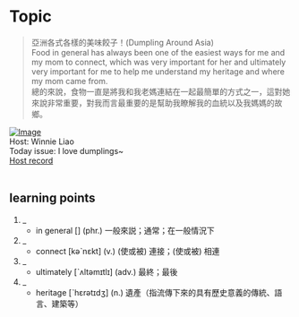 # Topic

> 亞洲各式各樣的美味餃子！(Dumpling Around Asia) <br>
> Food in general has always been one of the easiest ways for me and my mom to connect, which was very important for her and ultimately very important for me to help me understand my heritage and where my mom came from. <br>
> 總的來說，食物一直是將我和我老媽連結在一起最簡單的方式之一，這對她來說非常重要，對我而言最重要的是幫助我瞭解我的血統以及我媽媽的故鄉。 <br>

[![Image](https://cdn.voicetube.com/assets/thumbnails/tPLJXHdqEu4.jpg)](https://www.youtube.com/embed/tPLJXHdqEu4?rel=0&showinfo=0&cc_load_policy=0&controls=1&autoplay=1&iv_load_policy=3&playsinline=1&wmode=transparent&start=74&end=85&enablejsapi=1&origin=https://tw.voicetube.com&widgetid=1)<br>
Host: Winnie Liao
<br>Today issue: I love dumplings~
<br>
[Host record](https://cdn.voicetube.com/tmp/everyday_records/callmeboss901/2610.mp3)
<br><br>
## learning points
1. _
	* in general [] (phr.) 一般來説；通常；在一般情況下
2. _
	* connect [kəˋnɛkt] (v.) (使或被) 連接；(使或被) 相連
3. _
	* ultimately [ˋʌltəmɪtlɪ] (adv.) 最終；最後
4. _
	* heritage [ˋhɛrətɪdʒ] (n.) 遺產（指流傳下來的具有歷史意義的傳統、語言、建築等）
